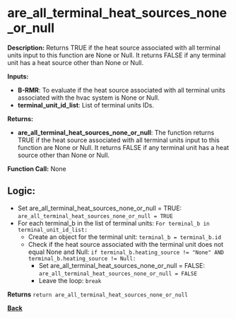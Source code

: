 # are_all_terminal_heat_sources_none_or_null   

**Description:** Returns TRUE if the heat source associated with all terminal units input to this function are None or Null. It returns FALSE if any terminal unit has a heat source other than None or Null.   

**Inputs:**  
- **B-RMR**: To evaluate if the heat source associated with all terminal units associated with the hvac system is None or Null.   
- **terminal_unit_id_list**: List of terminal units IDs.

**Returns:**  
- **are_all_terminal_heat_sources_none_or_null**: The function returns TRUE if the heat source associated with all terminal units input to this function are None or Null. It returns FALSE if any terminal unit has a heat source other than None or Null.  
 
**Function Call:**  None       

## Logic: 
- Set are_all_terminal_heat_sources_none_or_null = TRUE: `are_all_terminal_heat_sources_none_or_null = TRUE`  
- For each terminal_b in the list of terminal units: `For terminal_b in terminal_unit_id_list:`  
    - Create an object for the terminal unit: `terminal_b = terminal_b.id`  
    - Check if the heat source associated with the terminal unit does not equal None and Null: `if terminal_b.heating_source != "None" AND terminal_b.heating_source != Null:`  
        - Set are_all_terminal_heat_sources_none_or_null = FALSE: `are_all_terminal_heat_sources_none_or_null = FALSE`
        - Leave the loop: `break`  

**Returns** `return are_all_terminal_heat_sources_none_or_null`  

**[Back](../../../_toc.md)**
